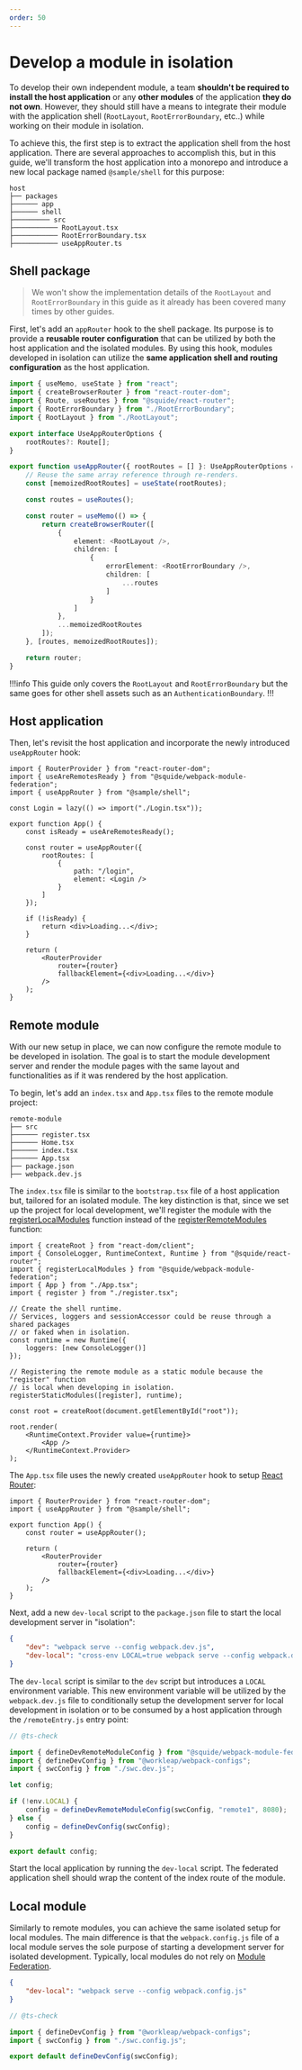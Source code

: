 ```yaml
---
order: 50
---
```


# Develop a module in isolation

To develop their own independent module, a team **shouldn't be required to install the host application** or any **other modules** of the application **they do not own**. However, they should still have a means to integrate their module with the application shell (`RootLayout`, `RootErrorBoundary`, etc..) while working on their module in isolation.

To achieve this, the first step is to extract the application shell from the host application. There are several approaches to accomplish this, but in this guide, we'll transform the host application into a monorepo and introduce a new local package named `@sample/shell` for this purpose:

``` !#4,8
host
├── packages
├────── app
├────── shell
├───────── src
├─────────── RootLayout.tsx
├─────────── RootErrorBoundary.tsx
├─────────── useAppRouter.ts
```

## Shell package

> We won't show the implementation details of the `RootLayout` and `RootErrorBoundary` in this guide as it already has been covered many times by other guides.

First, let's add an `appRouter` hook to the shell package. Its purpose is to provide a **reusable router configuration** that can be utilized by both the host application and the isolated modules. By using this hook, modules developed in isolation can utilize the **same application shell and routing configuration** as the host application. 

```ts shell/src/appRouter.ts
import { useMemo, useState } from "react";
import { createBrowserRouter } from "react-router-dom";
import { Route, useRoutes } from "@squide/react-router";
import { RootErrorBoundary } from "./RootErrorBoundary";
import { RootLayout } from "./RootLayout";

export interface UseAppRouterOptions {
    rootRoutes?: Route[];
}

export function useAppRouter({ rootRoutes = [] }: UseAppRouterOptions = {}) {
    // Reuse the same array reference through re-renders.
    const [memoizedRootRoutes] = useState(rootRoutes);

    const routes = useRoutes();

    const router = useMemo(() => {
        return createBrowserRouter([
            {
                element: <RootLayout />,
                children: [
                    {
                        errorElement: <RootErrorBoundary />,
                        children: [
                            ...routes
                        ]
                    }
                ]
            },
            ...memoizedRootRoutes
        ]);
    }, [routes, memoizedRootRoutes]);

    return router;
}
```

!!!info
This guide only covers the `RootLayout` and `RootErrorBoundary` but the same goes for other shell assets such as an `AuthenticationBoundary`.
!!!

## Host application

Then, let's revisit the host application and incorporate the newly introduced `useAppRouter` hook:

```tsx !#10-17 host/src/App.tsx
import { RouterProvider } from "react-router-dom";
import { useAreRemotesReady } from "@squide/webpack-module-federation";
import { useAppRouter } from "@sample/shell";

const Login = lazy(() => import("./Login.tsx"));

export function App() {
    const isReady = useAreRemotesReady();

    const router = useAppRouter({
        rootRoutes: [
            {
                path: "/login",
                element: <Login />
            }
        ]
    });

    if (!isReady) {
        return <div>Loading...</div>;
    }

    return (
        <RouterProvider
            router={router}
            fallbackElement={<div>Loading...</div>}
        />
    );
}
```

## Remote module

With our new setup in place, we can now configure the remote module to be developed in isolation. The goal is to start the module development server and render the module pages with the same layout and functionalities as if it was rendered by the host application.

To begin, let's add an `index.tsx` and `App.tsx` files to the remote module project:

``` !#5,6
remote-module
├── src
├────── register.tsx
├────── Home.tsx
├────── index.tsx
├────── App.tsx
├── package.json
├── webpack.dev.js
```

The `index.tsx` file is similar to the `bootstrap.tsx` file of a host application but, tailored for an isolated module. The key distinction is that, since we set up the project for local development, we'll register the module with the [registerLocalModules](/reference/registration/registerLocalModules.md) function instead of the [registerRemoteModules](/reference/registration/registerRemoteModules.md) function:

```tsx !#10-12,16 remote-module/src/index.tsx
import { createRoot } from "react-dom/client";
import { ConsoleLogger, RuntimeContext, Runtime } from "@squide/react-router";
import { registerLocalModules } from "@squide/webpack-module-federation";
import { App } from "./App.tsx";
import { register } from "./register.tsx";

// Create the shell runtime.
// Services, loggers and sessionAccessor could be reuse through a shared packages
// or faked when in isolation.
const runtime = new Runtime({
    loggers: [new ConsoleLogger()]
});

// Registering the remote module as a static module because the "register" function 
// is local when developing in isolation.
registerStaticModules([register], runtime);

const root = createRoot(document.getElementById("root"));

root.render(
    <RuntimeContext.Provider value={runtime}>
        <App />
    </RuntimeContext.Provider>
);
```

The `App.tsx` file uses the newly created `useAppRouter` hook to setup [React Router](https://reactrouter.com/):

```tsx !#5 App.tsx
import { RouterProvider } from "react-router-dom";
import { useAppRouter } from "@sample/shell";

export function App() {
    const router = useAppRouter();

    return (
        <RouterProvider
            router={router}
            fallbackElement={<div>Loading...</div>}
        />
    );
}
```

Next, add a new `dev-local` script to the `package.json` file to start the local development server in "isolation":

```json !#3 remote-module/package.json
{
    "dev": "webpack serve --config webpack.dev.js",
    "dev-local": "cross-env LOCAL=true webpack serve --config webpack.dev.js",
}
```

The `dev-local` script is similar to the `dev` script but introduces a `LOCAL` environment variable. This new environment variable will be utilized by the `webpack.dev.js` file to conditionally setup the development server for local development in isolation or to be consumed by a host application through the `/remoteEntry.js` entry point:

```js !#9,12 remote-module/webpack.dev.js
// @ts-check

import { defineDevRemoteModuleConfig } from "@squide/webpack-module-federation/defineConfig.js";
import { defineDevConfig } from "@workleap/webpack-configs";
import { swcConfig } from "./swc.dev.js";

let config;

if (!env.LOCAL) {
    config = defineDevRemoteModuleConfig(swcConfig, "remote1", 8080);
} else {
    config = defineDevConfig(swcConfig);
}

export default config;
```

Start the local application by running the `dev-local` script. The federated application shell should wrap the content of the index route of the module.

## Local module

Similarly to remote modules, you can achieve the same isolated setup for local modules. The main difference is that the `webpack.config.js` file of a local module serves the sole purpose of starting a development server for isolated development. Typically, local modules do not rely on [Module Federation](https://webpack.js.org/concepts/module-federation/).

```json local-module/package.json
{
    "dev-local": "webpack serve --config webpack.config.js"
}
```

```js local-module/webpack.config.js
// @ts-check

import { defineDevConfig } from "@workleap/webpack-configs";
import { swcConfig } from "./swc.config.js";

export default defineDevConfig(swcConfig);
```


